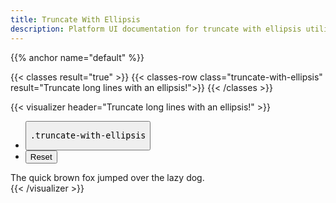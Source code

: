 ```yaml
---
title: Truncate With Ellipsis
description: Platform UI documentation for truncate with ellipsis utilities.
---
```

{{% anchor name="default" %}}

{{< classes result="true" >}}
{{< classes-row class="truncate-with-ellipsis" result="Truncate long lines with an ellipsis!">}}
{{< /classes >}}

{{< visualizer header="Truncate long lines with an ellipsis!" >}}
<div class="actions block">
  <ul class="list">
    <li>
      <button class="button" data-example-elements="truncate-with-ellipsis">
        <pre>.truncate-with-ellipsis</pre>
      </button>
    </li>
    <li>
      <button class="button button--salmon text--white" data-reset="true">
        Reset
      </button>
    </li>
  </ul>
</div>
<div class="results rounded-2 block background--dark p-3" data-default-class="block-container flex--center-content">
  <div class="block block-9 h-100 card transition">
    <span class="text--size-md">The quick brown fox jumped over the lazy dog.</span>
  </div>
</div>
{{< /visualizer >}}